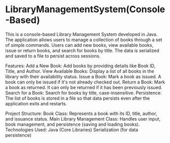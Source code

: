 # LibraryManagementSystem(Console-Based)
This is a console-based Library Management System developed in Java. The application allows users to manage a collection of books through a set of simple commands. Users can add new books, view available books, issue or return books, and search for books by title. The data is serialized and saved to a file to persist across sessions.

Features:
Add a New Book: Add books by providing details like Book ID, Title, and Author.
View Available Books: Display a list of all books in the library with their availability status.
Issue a Book: Mark a book as issued. A book can only be issued if it's not already checked out.
Return a Book: Mark a book as returned. It can only be returned if it has been previously issued.
Search for a Book: Search for books by title, case-insensitive.
Persistence:
The list of books is stored in a file so that data persists even after the application exits and restarts.

Project Structure:
Book Class: Represents a book with its ID, title, author, and issuance status.
Main Library Management Class: Handles user input, book management, and persistence (saving and loading books).
Technologies Used:
Java (Core Libraries)
Serialization (for data persistence)
